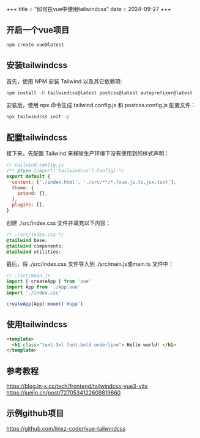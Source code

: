 +++
title = "如何在vue中使用tailwindcss"
date = 2024-09-27
+++

## 开启一个vue项目
```bash
npm create vue@latest
```

## 安装tailwindcss
首先，使用 NPM 安装 Tailwind 以及其它依赖项:
```bash
npm install -D tailwindcss@latest postcss@latest autoprefixer@latest
```
安装后，使用 npx 命令生成 tailwind.config.js 和 postcss.config.js 配置文件：
```bash
npx tailwindcss init -p
```

## 配置tailwindcss
接下来，先配置 Tailwind 来移除生产环境下没有使用到的样式声明：
```javascript
// tailwind.config.js
/** @type {import('tailwindcss').Config} */
export default {
  content: ['./index.html', './src/**/*.{vue,js,ts,jsx,tsx}'],
  theme: {
    extend: {},
  },
  plugins: [],
}
```

创建 ./src/index.css 文件并填充以下内容：
```css
/* ./src/index.css */
@tailwind base;
@tailwind components;
@tailwind utilities;
```

最后，将 ./src/index.css 文件导入到 ./src/main.js或main.ts 文件中：
```javascript
// ./src/main.js
import { createApp } from 'vue'
import App from './App.vue'
import './index.css'

createApp(App).mount('#app')
```

## 使用tailwindcss
```html
<template> 
  <h1 class="text-3xl font-bold underline"> Hello world! </h1> 
</template>
```

## 参考教程
https://blog.in-x.cc/tech/frontend/tailwindcss-vue3-vite
https://juejin.cn/post/7270534122609819660

## 示例github项目
https://github.com/linxz-coder/vue-tailwindcss





